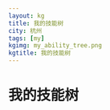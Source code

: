 ```yaml
---
layout: kg 
title: 我的技能树 
city: 杭州 
tags: [my]
kgimg: my_ability_tree.png
kgtitle: 我的技能树
---
```


我的技能树
=============
